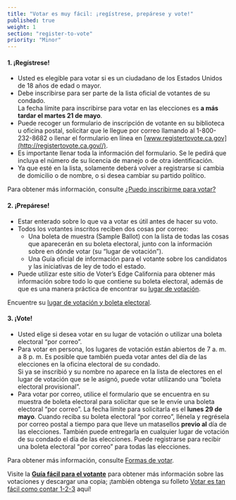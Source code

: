 ```yaml
---
title: "Votar es muy fácil: ¡regístrese, prepárese y vote!"
published: true
weight: 1
section: "register-to-vote"
priority: "Minor"
---
```



#### 1. ¡Regístrese!

- Usted es elegible para votar si es un ciudadano de los Estados Unidos de 18 años de edad o mayor.
- Debe inscribirse para ser parte de la lista oficial de votantes de su condado.  
  La fecha límite para inscribirse para votar en las elecciones es **a más tardar el martes 21 de mayo**.
- Puede recoger un formulario de inscripción de votante en su biblioteca u oficina postal, solicitar que le llegue por correo llamando al 1-800-232-8682 o llenar el formulario en línea en [www.registertovote.ca.gov](http://registertovote.ca.gov//).
- Es importante llenar toda la información del formulario. Se le pedirá que incluya el número de su licencia de manejo o de otra identificación.
- Ya que esté en la lista, solamente deberá volver a registrarse si cambia de domicilio o de nombre, o si desea cambiar su partido político.  

Para obtener más información, consulte [¿Puedo inscribirme para votar?](#menu-item-¿puedo-inscribirme-para-votar)

#### 2. ¡Prepárese!

- Estar enterado sobre lo que va a votar es útil antes de hacer su voto.
- Todos los votantes inscritos reciben dos cosas por correo:  
    - Una boleta de muestra (Sample Ballot) con la lista de todas las cosas que aparecerán en su boleta electoral, junto con la información sobre en dónde votar (su “lugar de votación”).  
    - Una Guía oficial de información para el votante sobre los candidatos y las iniciativas de ley de todo el estado.  
- Puede utilizar este sitio de Voter’s Edge California para obtener más información sobre todo lo que contiene su boleta electoral, además de que es una manera práctica de encontrar su [lugar de votación](#section-my-polling-place).  

Encuentre su [lugar de votación y boleta electoral](#section-my-polling-place).

#### 3. ¡Vote!

- Usted elige si desea votar en su lugar de votación o utilizar una boleta electoral “por correo”.
- Para votar en persona, los lugares de votación están abiertos de 7 a. m. a 8 p. m.  Es posible que también pueda votar antes del día de las elecciones en la oficina electoral de su condado.  
	Si ya se inscribió y su nombre no aparece en la lista de electores en el lugar de votación que se le asignó, puede votar utilizando una “boleta electoral provisional”.
- Para votar por correo, utilice el formulario que se encuentra en su muestra de boleta electoral para solicitar que se le envíe una boleta electoral “por correo”.  La fecha límite para solicitarla es el **lunes 29 de mayo**.  Cuando reciba su boleta electoral “por correo”, llénela y regrésela por correo postal a tiempo para que lleve un matasellos **previo al** día de las elecciones.  También puede entregarla en cualquier lugar de votación de su condado el día de las elecciones.  Puede registrarse para recibir una boleta electoral “por correo” para todas las elecciones.

Para obtener más información, consulte [Formas de votar](#section-ways-to-vote).

Visite la **[Guía fácil para el votante](http://www.easyvoterguide.org/)** para obtener más información sobre las votaciones y descargar una copia; ¡también obtenga su folleto [Votar es tan fácil como contar 1-2-3](http://www.easyvoterguide.org/wp-content/uploads/2010/09/Voting1-2-3-June2016.pdf) aquí!  
